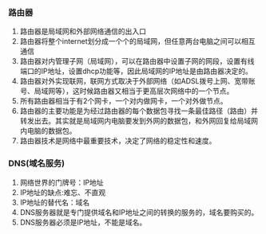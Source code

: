 ### 路由器
1. 路由器是局域网和外部网络通信的出入口
2. 路由器将整个internet划分成一个个的局域网，但任意两台电脑之间可以相互通信
3. 路由器对内管理子网（局域网），可以在路由器中设置子网的网段，设置有线端口的IP地址，设置dhcp功能等，因此局域网的IP地址是由路由器决定的。
4. 路由器对外实现联网，联网方式取决于外部网络（如ADSL拨号上网、宽带账号、局域网等），这时候路由器又相当于更高层次网络中的一个节点。
5. 所有路由器相当于有2个网卡，一个对内做网卡，一个对外做节点。
6. 路由器的主要功能是为经过路由器的每个数据包寻找一条最佳路径（路由）并转发出去。其实就是局域网内电脑要发到外网的数据包，和外网回复给局域网内电脑的数据包。
7. 路由器技术是网络中最重要技术，决定了网络的稳定性和速度。

### DNS(域名服务)
1. 网络世界的门牌号：IP地址
2. IP地址的缺点:难忘、不直观
3. IP地址的替代名：域名
4. DNS服务器就是专门提供域名和IP地址之间的转换的服务的，域名要购买的。
5. DNS服务器必须是IP地址，不能是域名。